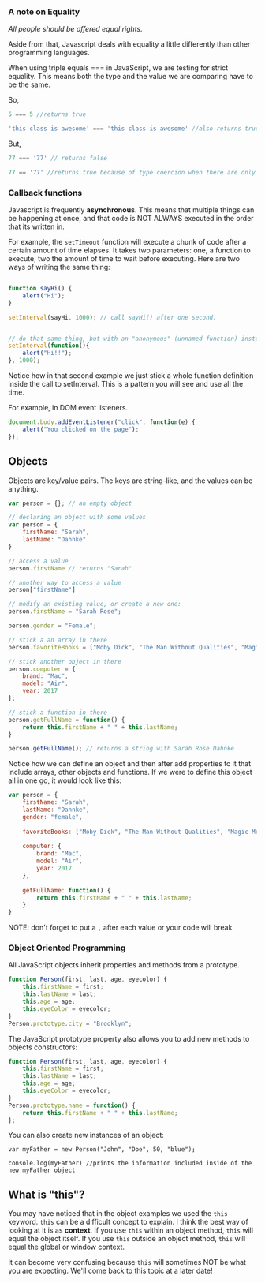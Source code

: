 ### A note on Equality

*All people should be offered equal rights.*

Aside from that, Javascript deals with equality a little differently than other programming languages. 

When using triple equals === in JavaScript, we are testing for strict equality. This means both the type and the value we are comparing have to be the same.

So, 

```javascript
5 === 5 //returns true

'this class is awesome' === 'this class is awesome' //also returns true

```
But,

```javascript
77 === '77' // returns false

77 == '77' //returns true because of type coercion when there are only two ==. JavaScript will actually try to convert our values into a like type.
```


### Callback functions
Javascript is frequently **asynchronous**. This means that multiple things can be happening at once, and that code is NOT ALWAYS executed in the order that its written in.

For example, the ```setTimeout``` function will execute a chunk of code after a certain amount of time elapses. It takes two parameters: one, a function to execute, two the amount of time to wait before executing. Here are two ways of writing the same thing:

```javascript

function sayHi() {
	alert("Hi");
}

setInterval(sayHi, 1000); // call sayHi() after one second.


// do that same thing, but with an "anonymous" (unnamed function) instead
setInterval(function(){
	alert("Hi!!");
}, 1000);
```

Notice how in that second example we just stick a whole function definition inside the call to setInterval. This is a pattern you will see and use all the time.

For example, in DOM event listeners.

```javascript
document.body.addEventListener("click", function(e) {
	alert("You clicked on the page");
});
```

## Objects

Objects are key/value pairs. The keys are string-like, and the values can be anything.

```javascript
var person = {}; // an empty object

// declaring an object with some values
var person = {
	firstName: "Sarah",
	lastName: "Dahnke"
}

// access a value
person.firstName // returns "Sarah"

// another way to access a value
person["firstName"]

// modify an existing value, or create a new one:
person.firstName = "Sarah Rose";

person.gender = "Female";

// stick a an array in there
person.favoriteBooks = ["Moby Dick", "The Man Without Qualities", "Magic Mountain", "War and Peace"]

// stick another object in there
person.computer = {
	brand: "Mac",
	model: "Air",
	year: 2017
};

// stick a function in there
person.getFullName = function() {
	return this.firstName + " " + this.lastName;
}

person.getFullName(); // returns a string with Sarah Rose Dahnke
```

Notice how we can define an object and then after add properties to it that include arrays, other objects and functions. If we were to define this object all in one go, it would look like this:

```javascript
var person = {
	firstName: "Sarah",
	lastName: "Dahnke",
	gender: "female",
	
	favoriteBooks: ["Moby Dick", "The Man Without Qualities", "Magic Mountain", "War and Peace"],
	
	computer: {
		brand: "Mac",
		model: "Air",
		year: 2017
	},
	
	getFullName: function() {
		return this.firstName + " " + this.lastName;
	}
}

```
NOTE: don't forget to put a ```,``` after each value or your code will break.


### Object Oriented Programming
All JavaScript objects inherit properties and methods from a prototype.

```javascript
function Person(first, last, age, eyecolor) {
    this.firstName = first;
    this.lastName = last;
    this.age = age;
    this.eyeColor = eyecolor;
}
Person.prototype.city = "Brooklyn";
```

The JavaScript prototype property also allows you to add new methods to objects constructors:

```javascript
function Person(first, last, age, eyecolor) {
    this.firstName = first;
    this.lastName = last;
    this.age = age;
    this.eyeColor = eyecolor;
}
Person.prototype.name = function() {
    return this.firstName + " " + this.lastName;
};
```
You can also create new instances of an object:

```
var myFather = new Person("John", "Doe", 50, "blue");

console.log(myFather) //prints the information included inside of the new myFather object
```


## What is "this"?
You may have noticed that in the object examples we used the ```this``` keyword. ```this``` can be a difficult concept to explain. I think the best way of looking at it is as **context**. If you use ```this``` within an object method, ```this``` will equal the object itself. If you use ```this``` outside an object method, ```this``` will equal the global or window context.

It can become very confusing because ```this``` will sometimes NOT be what you are expecting. We'll come back to this topic at a later date!
